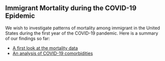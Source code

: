 ## Immigrant Mortality during the COVID-19 Epidemic

We wish to investigate patterns of mortality among immigrant in the United States during the first year of the COVID-19 pandemic. Here is a summary of our findings so far:

- <a href="visualizeMortData.html">A first look at the mortality data</a>
- <a href="createComorbTable.html">An analysis of COVID-19 comorbidities</a>

